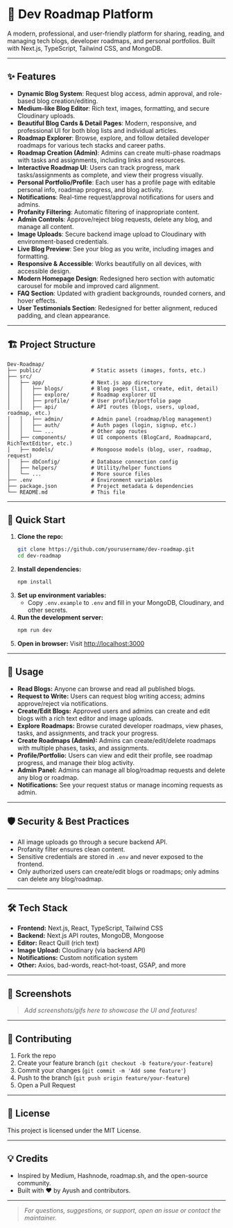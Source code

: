 # 🚀 Dev Roadmap Platform

A modern, professional, and user-friendly platform for sharing, reading, and managing tech blogs, developer roadmaps, and personal portfolios. Built with Next.js, TypeScript, Tailwind CSS, and MongoDB.

---

## ✨ Features

- **Dynamic Blog System**: Request blog access, admin approval, and role-based blog creation/editing.
- **Medium-like Blog Editor**: Rich text, images, formatting, and secure Cloudinary uploads.
- **Beautiful Blog Cards & Detail Pages**: Modern, responsive, and professional UI for both blog lists and individual articles.
- **Roadmap Explorer**: Browse, explore, and follow detailed developer roadmaps for various tech stacks and career paths.
- **Roadmap Creation (Admin)**: Admins can create multi-phase roadmaps with tasks and assignments, including links and resources.
- **Interactive Roadmap UI**: Users can track progress, mark tasks/assignments as complete, and view their progress visually.
- **Personal Portfolio/Profile**: Each user has a profile page with editable personal info, roadmap progress, and blog activity.
- **Notifications**: Real-time request/approval notifications for users and admins.
- **Profanity Filtering**: Automatic filtering of inappropriate content.
- **Admin Controls**: Approve/reject blog requests, delete any blog, and manage all content.
- **Image Uploads**: Secure backend image upload to Cloudinary with environment-based credentials.
- **Live Blog Preview**: See your blog as you write, including images and formatting.
- **Responsive & Accessible**: Works beautifully on all devices, with accessible design.
- **Modern Homepage Design**: Redesigned hero section with automatic carousel for mobile and improved card alignment.
- **FAQ Section**: Updated with gradient backgrounds, rounded corners, and hover effects.
- **User Testimonials Section**: Redesigned for better alignment, reduced padding, and clean appearance.

---

## 🏗️ Project Structure

```
Dev-Roadmap/
├── public/                # Static assets (images, fonts, etc.)
├── src/
│   ├── app/               # Next.js app directory
│   │   ├── blogs/         # Blog pages (list, create, edit, detail)
│   │   ├── explore/       # Roadmap explorer UI
│   │   ├── profile/       # User profile/portfolio page
│   │   ├── api/           # API routes (blogs, users, upload, roadmap, etc.)
│   │   ├── admin/         # Admin panel (roadmap/blog management)
│   │   ├── auth/          # Auth pages (login, signup, etc.)
│   │   └── ...            # Other app routes
│   ├── components/        # UI components (BlogCard, Roadmapcard, RichTextEditor, etc.)
│   ├── models/            # Mongoose models (blog, user, roadmap, request)
│   ├── dbConfig/          # Database connection config
│   ├── helpers/           # Utility/helper functions
│   └── ...                # More source files
├── .env                   # Environment variables
├── package.json           # Project metadata & dependencies
└── README.md              # This file
```

---

## 🚦 Quick Start

1. **Clone the repo:**
   ```bash
   git clone https://github.com/yourusername/dev-roadmap.git
   cd dev-roadmap
   ```
2. **Install dependencies:**
   ```bash
   npm install
   ```
3. **Set up environment variables:**
   - Copy `.env.example` to `.env` and fill in your MongoDB, Cloudinary, and other secrets.
4. **Run the development server:**
   ```bash
   npm run dev
   ```
5. **Open in browser:**
   Visit [http://localhost:3000](http://localhost:3000)

---

## 📝 Usage

- **Read Blogs:** Anyone can browse and read all published blogs.
- **Request to Write:** Users can request blog writing access; admins approve/reject via notifications.
- **Create/Edit Blogs:** Approved users and admins can create and edit blogs with a rich text editor and image uploads.
- **Explore Roadmaps:** Browse curated developer roadmaps, view phases, tasks, and assignments, and track your progress.
- **Create Roadmaps (Admin):** Admins can create/edit/delete roadmaps with multiple phases, tasks, and assignments.
- **Profile/Portfolio:** Users can view and edit their profile, see roadmap progress, and manage their blog activity.
- **Admin Panel:** Admins can manage all blog/roadmap requests and delete any blog or roadmap.
- **Notifications:** See your request status or manage incoming requests as admin.

---

## 🛡️ Security & Best Practices

- All image uploads go through a secure backend API.
- Profanity filter ensures clean content.
- Sensitive credentials are stored in `.env` and never exposed to the frontend.
- Only authorized users can create/edit blogs or roadmaps; only admins can delete any blog/roadmap.

---

## 🛠️ Tech Stack

- **Frontend:** Next.js, React, TypeScript, Tailwind CSS
- **Backend:** Next.js API routes, MongoDB, Mongoose
- **Editor:** React Quill (rich text)
- **Image Upload:** Cloudinary (via backend API)
- **Notifications:** Custom notification system
- **Other:** Axios, bad-words, react-hot-toast, GSAP, and more

---

## 📸 Screenshots

> _Add screenshots/gifs here to showcase the UI and features!_

---

## 🤝 Contributing

1. Fork the repo
2. Create your feature branch (`git checkout -b feature/your-feature`)
3. Commit your changes (`git commit -m 'Add some feature'`)
4. Push to the branch (`git push origin feature/your-feature`)
5. Open a Pull Request

---

## 📄 License

This project is licensed under the MIT License.

---

## 💡 Credits

- Inspired by Medium, Hashnode, roadmap.sh, and the open-source community.
- Built with ❤️ by Ayush and contributors.

---

> _For questions, suggestions, or support, open an issue or contact the maintainer._
